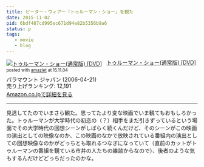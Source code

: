 ```yaml
---
title: ピーター・ウィアー『トゥルーマン・ショー』を観た
date: 2015-11-02
pid: 6bdf487cd995ec671d94e82b5356b9a6
status: p
tags:
   - movie
   - blog
---
```


<div class="amazlet-box" style="margin-bottom:0px;"><div class="amazlet-image" style="float:left;margin:0px 12px 1px 0px;"><a href="http://www.amazon.co.jp/exec/obidos/ASIN/B000EWBUPI/dotimpact-22/ref=nosim/" name="amazletlink" target="_blank"><img src="http://ecx.images-amazon.com/images/I/515pU-Fi0KL._SL160_.jpg" alt="トゥルーマン・ショー(通常版) [DVD]" style="border: none;" /></a></div><div class="amazlet-info" style="line-height:120%; margin-bottom: 10px"><div class="amazlet-name" style="margin-bottom:10px;line-height:120%"><a href="http://www.amazon.co.jp/exec/obidos/ASIN/B000EWBUPI/dotimpact-22/ref=nosim/" name="amazletlink" target="_blank">トゥルーマン・ショー(通常版) [DVD]</a><div class="amazlet-powered-date" style="font-size:80%;margin-top:5px;line-height:120%">posted with <a href="http://www.amazlet.com/" title="amazlet" target="_blank">amazlet</a> at 15.11.04</div></div><div class="amazlet-detail">パラマウント ジャパン (2006-04-21)<br />売り上げランキング: 12,191<br /></div><div class="amazlet-sub-info" style="float: left;"><div class="amazlet-link" style="margin-top: 5px"><a href="http://www.amazon.co.jp/exec/obidos/ASIN/B000EWBUPI/dotimpact-22/ref=nosim/" name="amazletlink" target="_blank">Amazon.co.jpで詳細を見る</a></div></div></div><div class="amazlet-footer" style="clear: left"></div></div>

---- 

見逃してたのでいまさら観た。思ってたより変な映画でいま観てもおもしろかった。トゥルーマンが大学時代の初恋の（？）相手をまだ引きずっているという場面でその大学時代の回想シーンがしばらく続くんだけど、そのシーンがこの映画の演出としての映像なのか、この映画のなかで放映されている番組内の演出としての回想映像なのかがどっちとも取れるつなぎになっていて（直前のカットがトゥルーマンの番組を観ている市井の人たちの雑談からなので）、後者のような気もするんだけどどっちだったのかな。